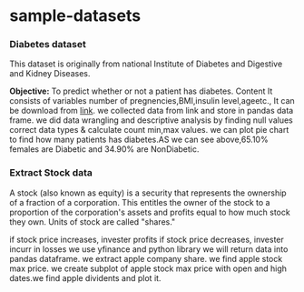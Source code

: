 # sample-datasets
### Diabetes dataset
This dataset is originally from national Institute of Diabetes and Digestive and Kidney Diseases.

**Objective:** 
To predict whether or not a patient has diabetes.
Content
It consists of variables number of pregnencies,BMI,insulin level,ageetc.,
It can be download from [link]("https://cf-courses-data.s3.us.cloud-object-storage.appdomain.cloud/IBMDeveloperSkillsNetwork-PY0101EN-SkillsNetwork/labs/Module%205/data/diabetes.csv"). we collected data from link and store in pandas data frame. we did data wrangling and descriptive analysis by finding null values correct data types & calculate count min,max values. we can plot pie chart to find how many patients has diabetes.AS we can see above,65.10% females are Diabetic and 34.90% are NonDiabetic.

### Extract Stock data
A stock (also known as equity) is a security that represents the ownership of a fraction of a corporation. This entitles the owner of the stock to a proportion of the corporation's assets and profits equal to how much stock they own. Units of stock are called "shares."

if stock price increases, invester profits
if stock price decreases, invester incurr in losses
we use yfinance and python library
we will return data into pandas dataframe. we extract apple company share. we find apple stock max price. we create subplot of apple stock max price with open and high dates.we find apple dividents and plot it.
